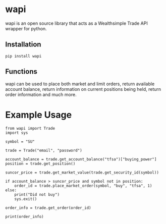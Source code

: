 # wapi
wapi is an open source library that acts as a Wealthsimple Trade API wrapper for python. 

## Installation
    pip install wapi

## Functions
wapi can be used to place both market and limit orders, return available account balance, return information on current positions being held, return order information and much more.

# Example Usage
    from wapi import Trade
    import sys
    
    symbol = "SU"
    
    trade = Trade("email", "password")
    
    account_balance = trade.get_account_balance("tfsa")["buying_power"]
    position = trade.get_position()
    
    suncor_price = trade.get_market_value(trade.get_security_id(symbol))
    
    if account_balance > suncor_price and symbol not in position:
        order_id = trade.place_market_order(symbol, "buy", "tfsa", 1)
    else:
        print("Did not buy")
        sys.exit()
        
    order_info = trade.get_order(order_id)
    
    print(order_info)
 
